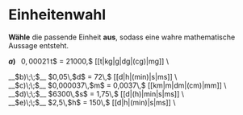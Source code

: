 <!--
version:  0.0.1

language: de

@style
input {
    text-align: center;
}

.flex-container {
    display: flex;
    flex-wrap: wrap;
    align-items: stretch;
    gap: 20px;
}

.flex-child {
    flex: 1;
    min-width: 350px;
    margin-right: 20px;
}

@media (max-width: 400px) {
    .flex-child {
        flex: 100%;
        margin-right: 0;
    }
}
@end

formula: \carry   \textcolor{red}{\scriptsize #1}
formula: \digit   \rlap{\carry{#1}}\phantom{#2}#2
formula: \permil  \text{‰}

import: https://raw.githubusercontent.com/LiaTemplates/Tikz-Jax/main/README.md

script: https://cdn.jsdelivr.net/gh/LiaTemplates/Tikz-Jax@main/dist/index.js


tags: Einheiten, Dezimalzahlen, Länge, Masse, Zeit, mittel, niedrig, Angeben

comment: Wähle die richtige Einheit aus.

author: Martin Lommatzsch

-->




# Einheitenwahl


**Wähle** die passende Einheit **aus**, sodass eine wahre mathematische Aussage entsteht.



<section class="flex-container">

<div class="flex-child">

__$a)\;\;$__ $0,00021\,$t$ = 21000\,$ [[t|kg|g|dg|(cg)|mg]] \

</div>
<div class="flex-child">
__$b)\;\;$__ $0,05\,$d$ = 72\,$ [[d|h|(min)|s|ms]] \

</div>
<div class="flex-child">
__$c)\;\;$__ $0,000037\,$m$ = 0,0037\,$ [[km|m|dm|(cm)|mm]] \

</div>
<div class="flex-child">
__$d)\;\;$__ $6300\,$s$ = 1,75\,$ [[d|(h)|min|s|ms]] \

</div>
<div class="flex-child">
__$e)\;\;$__ $2,5\,$h$ = 150\,$ [[d|h|(min)|s|ms]] \


</div>


</section>





